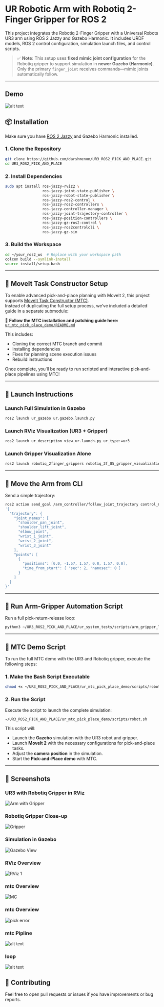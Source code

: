 
# UR Robotic Arm with Robotiq 2-Finger Gripper for ROS 2

This project integrates the Robotiq 2-Finger Gripper with a Universal Robots UR3 arm using ROS 2 Jazzy and Gazebo Harmonic. It includes URDF models, ROS 2 control configuration, simulation launch files, and control scripts.

> ✅ **Note:** This setup uses **fixed mimic joint configuration** for the Robotiq gripper to support simulation in **newer Gazebo (Harmonic)**. Only the primary `finger_joint` receives commands—mimic joints automatically follow.

---

## Demo 
![alt text](images/demo-ezgif.com-video-to-gif-converter.gif)

## 📦 Installation

Make sure you have [ROS 2 Jazzy](https://docs.ros.org/en/jazzy/index.html) and Gazebo Harmonic installed.

### 1. Clone the Repository
```bash
git clone https://github.com/darshmenon/UR3_ROS2_PICK_AND_PLACE.git
cd UR3_ROS2_PICK_AND_PLACE
```

### 2. Install Dependencies
```bash
sudo apt install ros-jazzy-rviz2 \
                 ros-jazzy-joint-state-publisher \
                 ros-jazzy-robot-state-publisher \
                 ros-jazzy-ros2-control \
                 ros-jazzy-ros2-controllers \
                 ros-jazzy-controller-manager \
                 ros-jazzy-joint-trajectory-controller \
                 ros-jazzy-position-controllers \
                 ros-jazzy-gz-ros2-control \
                 ros-jazzy-ros2controlcli \
                 ros-jazzy-gz-sim
```

### 3. Build the Workspace
```bash
cd ~/your_ros2_ws  # Replace with your workspace path
colcon build --symlink-install
source install/setup.bash
```

---

## 🧩 MoveIt Task Constructor Setup

To enable advanced pick-and-place planning with MoveIt 2, this project supports [MoveIt Task Constructor (MTC)](https://github.com/ros-planning/moveit_task_constructor).  
Instead of duplicating the full setup process, we've included a detailed guide in a separate submodule:

📄 **Follow the MTC installation and patching guide here:**  
[`ur_mtc_pick_place_demo/README.md`](ur_mtc_pick_place_demo/README.md)

This includes:
- Cloning the correct MTC branch and commit
- Installing dependencies
- Fixes for planning scene execution issues
- Rebuild instructions

Once complete, you'll be ready to run scripted and interactive pick-and-place pipelines using MTC!

---

## 🚀 Launch Instructions

### Launch Full Simulation in Gazebo
```bash
ros2 launch ur_gazebo ur.gazebo.launch.py
```

### Launch RViz Visualization (UR3 + Gripper)
```bash
ros2 launch ur_description view_ur.launch.py ur_type:=ur3
```

### Launch Gripper Visualization Alone
```bash
ros2 launch robotiq_2finger_grippers robotiq_2f_85_gripper_visualization/launch/test_2f_85_model.launch.py
```

---

## 🤖 Move the Arm from CLI

Send a simple trajectory:
```bash
ros2 action send_goal /arm_controller/follow_joint_trajectory control_msgs/action/FollowJointTrajectory \
'{
  "trajectory": {
    "joint_names": [
      "shoulder_pan_joint",
      "shoulder_lift_joint",
      "elbow_joint",
      "wrist_1_joint",
      "wrist_2_joint",
      "wrist_3_joint"
    ],
    "points": [
      {
        "positions": [0.0, -1.57, 1.57, 0.0, 1.57, 0.0],
        "time_from_start": { "sec": 2, "nanosec": 0 }
      }
    ]
  }
}'
```

---

## 🔁 Run Arm-Gripper Automation Script

Run a full pick-return-release loop:
```bash
python3 ~/UR3_ROS2_PICK_AND_PLACE/ur_system_tests/scripts/arm_gripper_loop_controller.py
```

---

## 📝 MTC Demo Script

To run the full MTC demo with the UR3 and Robotiq gripper, execute the following steps:

### 1. **Make the Bash Script Executable**
```bash
chmod +x ~/UR3_ROS2_PICK_AND_PLACE/ur_mtc_pick_place_demo/scripts/robot.sh
```

### 2. **Run the Script**
Execute the script to launch the complete simulation:
```bash
~/UR3_ROS2_PICK_AND_PLACE/ur_mtc_pick_place_demo/scripts/robot.sh
```

This script will:
- Launch the **Gazebo** simulation with the UR3 robot and gripper.
- Launch **MoveIt 2** with the necessary configurations for pick-and-place tasks.
- Adjust the **camera position** in the simulation.
- Start the **Pick-and-Place demo** with MTC.

---

## 📸 Screenshots

### UR3 with Robotiq Gripper in RViz  
![Arm with Gripper](/images/arm_with_gripper.png)

### Robotiq Gripper Close-up  
![Gripper](/images/gripper.png)

### Simulation in Gazebo  
![Gazebo View](/images/image.png)

### RViz Overview  
![RViz 1](/images/rviz1.png)

### mtc Overview  
![MC](/images/mtc.png)

### mtc Overview  

![pick error](images/pick_error.png)

### mtc Pipline  

![alt text](images/mtc_pp.png)

### loop
![alt text](images/looponline-video-cutter.com-ezgif.com-video-to-gif-converter.gif)


## 🤝 Contributing

Feel free to open pull requests or issues if you have improvements or bug reports.

